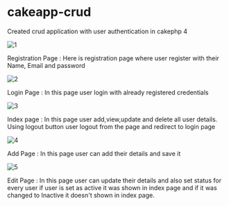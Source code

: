 # cakeapp-crud
Created crud application with user authentication in cakephp 4

![1](https://user-images.githubusercontent.com/75470740/192968056-3239efb2-798f-4d2b-a4d7-2d7ab43153b9.png)

Registration Page :
Here is registration page where user register with their Name, Email and password

![2](https://user-images.githubusercontent.com/75470740/192968415-da676d2e-13cd-4711-891d-4f4c500de75e.png)

Login Page :
In this page user login with already registered credentials 

![3](https://user-images.githubusercontent.com/75470740/192968889-ad2e9598-c174-46df-8209-d34958056968.png)

Index page :
In this page user add,view,update and delete all user details. Using logout button user logout from the page and redirect to login page

![4](https://user-images.githubusercontent.com/75470740/192969213-5af28266-047b-49ce-b06a-3857d94c7171.png)

Add Page :
In this page user can add their details and save it

![5](https://user-images.githubusercontent.com/75470740/192969512-012ee01f-667d-45f6-a039-6c8d34311767.png)

Edit Page :
In this page user can update their details and also set status for every user if user is set as active it was shown in index page and if it was changed to Inactive it doesn't shown in index page.
